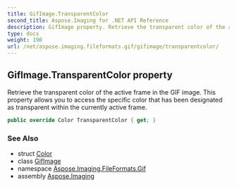 ```yaml
---
title: GifImage.TransparentColor
second_title: Aspose.Imaging for .NET API Reference
description: GifImage property. Retrieve the transparent color of the active frame in the GIF image. This property allows you to access the specific color that has been designated as transparent within the currently active frame
type: docs
weight: 190
url: /net/aspose.imaging.fileformats.gif/gifimage/transparentcolor/
---
```

## GifImage.TransparentColor property

Retrieve the transparent color of the active frame in the GIF image. This property allows you to access the specific color that has been designated as transparent within the currently active frame.

```csharp
public override Color TransparentColor { get; }
```

### See Also

* struct [Color](../../../aspose.imaging/color/)
* class [GifImage](../)
* namespace [Aspose.Imaging.FileFormats.Gif](../../gifimage/)
* assembly [Aspose.Imaging](../../../)


